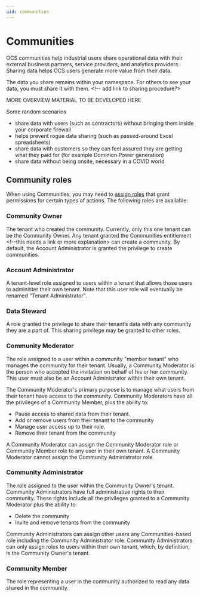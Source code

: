 ```yaml
---
uid: communities
---
```


# Communities

OCS communities help industrial users share operational data with their external business partners, service providers, and analytics providers. Sharing data helps OCS users generate more value from their data.

The data you share remains within your namespace. For others to see your data, you must share it with them. <!-- add link to sharing procedure?>

MORE OVERVIEW MATERIAL TO BE DEVELOPED HERE

Some random scenarios

- share data with users (such as contractors) without bringing them inside your corporate firewall
- helps prevent rogue data sharing (such as passed-around Excel spreadsheets)
- share data with customers so they can feel assured they are getting what they paid for (for example Dominion Power generation)
- share data without being onsite, necessary in a COVID world

## Community roles

When using Communities, you may need to [assign roles](xref:managecommunityusers#assign-user-roles) that grant permissions for certain types of actions. The following roles are available:

### Community Owner

The tenant who created the community. Currently, only this one tenant can be the Community Owner. Any tenant granted the Communities entitlement <!--this needs a link or more explanation> can create a community. By default, the Account Administrator is granted the privilege to create communities.

### Account Administrator

A tenant-level role assigned to users within a tenant that allows those users to administer their own tenant. Note that this user role will eventually be renamed "Tenant Administrator".

### Data Steward

A role granted the privilege to share their tenant’s data with any community they are a part of. This sharing privilege may be granted to other roles. 

### Community Moderator

The role assigned to a user within a community "member tenant" who manages the community for their tenant. Usually, a Community Moderator is the person who accepted the invitation on behalf of his or her community. This user must also be an Account Administrator within their own tenant. 

The Community Moderator's primary purpose is to manage what users from their tenant have access to the community. Community Moderators have all the privileges of a Community Member, plus the ability to:  

- Pause access to shared data from their tenant.
- Add or remove users from their tenant to the community
- Manage user access up to their role.
- Remove their tenant from the community

A Community Moderator can assign the Community Moderator role or Community Member role to any user in their own tenant. A Community Moderator cannot assign the Community Administrator role.

### Community Administrator

The role assigned to the user within the Community Owner's tenant. Community Administrators have full administrative rights to their community. These rights include all the privileges granted to a Community Moderator plus the ability to:

- Delete the community
- Invite and remove tenants from the community

Community Administrators can assign other users any Communities-based role including the Community Administrator role. Community Administrators can only assign roles to users within their own tenant, which, by definition, is the Community Owner's tenant.

### Community Member

The role representing a user in the community authorized to read any data shared in the community.  



